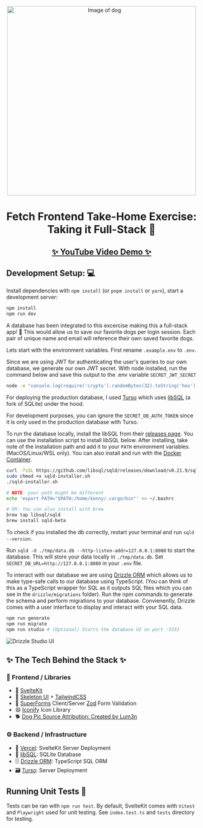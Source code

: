<p align="center">
    <picture>
      <img src="https://github.com/kenny101/Fetch-FE-Take-Home/assets/53395124/8367efff-79be-4040-9485-bec7d12033e7" width="500" alt="Image of dog">
    </picture>
</p>

<h1 align="center">
    Fetch Frontend Take-Home Exercise: Taking it Full-Stack 🚀 
</h1>

<h2 align="center">
    <a href="https://www.youtube.com/watch?v=SpvaOiun9jc" target="_blank" rel="noopener noreferrer"> ✨ YouTube Video Demo ✨</a> 
    
</h2>

## Development Setup: 💻

Install dependencies with `npm install` (or `pnpm install` or `yarn`), start a development server:

```bash
npm install
npm run dev
```

A database has been integrated to this excercise making this a full-stack app! 🚀 This would allow us to save our favorite dogs per login session. Each pair of unique name and email will reference their own saved favorite dogs.

Lets start with the environment variables. First rename `.example.env` to `.env`.

Since we are using JWT for authenticating the user's queries to our own database, we generate our own JWT secret. With node installed, run the command below and save this output to the .env variable `SECRET_JWT_SECRET`

```bash
node -e "console.log(require('crypto').randomBytes(32).toString('hex'))"
```

For deploying the production database, I used [Turso](https://turso.tech/) which uses [libSQL](https://github.com/tursodatabase/libsql) (a fork of SQLite) under the hood.

For development purposes, you can ignore the `SECRET_DB_AUTH_TOKEN` since it is only used in the production database with Turso.

To run the database locally, install the libSQL from their [releases page](https://github.com/libsql/sqld/releases/tag/v0.21.9). You can use the installation script to install libSQL below. After installing, take note of the installation path and add it to your `PATH` environment variables. (MacOS/Linux/WSL only). You can also install and run with the [Docker Container](https://github.com/tursodatabase/libsql/pkgs/container/libsql-server).

```bash
curl -fsSL https://github.com/libsql/sqld/releases/download/v0.21.9/sqld-installer.sh -o sqld-installer.sh
sudo chmod +x sqld-installer.sh
./sqld-installer.sh

# NOTE: your path might be different
echo 'export PATH="$PATH:/home/kenny/.cargo/bin"' >> ~/.bashrc

# OR: You can also install with brew
brew tap libsql/sqld
brew install sqld-beta
```

To check if you installed the db correctly, restart your terminal and run `sqld --version`.

Run `sqld -d ./tmp/data.db --http-listen-addr=127.0.0.1:8080` to start the database. This will store your data locally in `./tmp/data.db`. Set `SECRET_DB_URL=http://127.0.0.1:8080` in your `.env` file.

To interact with our database we are using <a href="https://orm.drizzle.team/">Drizzle ORM</a> which allows us to make type-safe calls to our database using TypeScript. (You can think of this as a TypeScript wrapper for SQL as it outputs SQL files which you can see in the `drizzle/migrations` folder). Run the npm commands to generate the schema and perform migrations to your database. Convienently, Drizzle comes with a user interface to display and interact with your SQL data.

```bash
npm run generate
npm run migrate
npm run studio # (Optional) Starts the database UI on port :3333
```

![Drizzle Studio UI](https://github.com/kenny101/Fetch-FE-Take-Home/assets/53395124/598e1871-d8ed-4a91-acc3-e0c7c1817554)

## ✨ The Tech Behind the Stack ✨

### 🔮 Frontend / Libraries
- 🔗 [SvelteKit](https://kit.svelte.dev/)
- 🎨 [Skeleton UI](https://www.skeleton.dev/) + [TailwindCSS](https://tailwindcss.com/)
- 🔺 [SuperForms](https://vercel.com/) Client/Server [Zod](https://zod.dev/) Form Validation
- 😄 [Iconify](https://iconify.design/) Icon Library
- 🐕 [Dog Pic Source Attribution: Created by Lum3n](https://www.pexels.com/photo/closeup-photo-of-brown-and-black-dog-face-406014/)


### ⚙️ Backend / Infrastructure
- 🔺 [Vercel](https://vercel.com/): SvelteKit Server Deployment
- 📁 [libSQL](https://github.com/tursodatabase/libsql): SQLite Database
- 🗄️ [Drizzle ORM](https://orm.drizzle.team): TypeScript SQL ORM
- 🗃 [Turso](https://turso.tech/): Server Deployment

## Running Unit Tests 🧰

Tests can be ran with `npm run test`. By default, SvelteKit comes with `Vitest` and `Playwright` used for unit testing. See `index.test.ts` and `tests` directory for testing.
